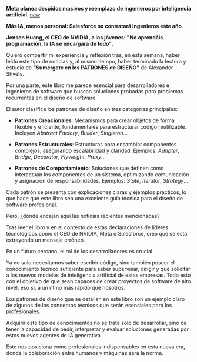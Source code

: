 **Meta planea despidos masivos y reemplazo de ingenieros por inteligencia artificial**. [new](https://larepublica.es/2025/01/14/meta-planea-despidos-masivos-y-reemplazo-de-ingenieros-por-inteligencia-artificial/)



**Más IA, menos personal: Salesforce no contratará ingenieros este año**. [](https://www.itnow.connectab2b.com/post/mas-ia-menos-personal-salesforce-no-contratara-ingenieros-este-ano)



**Jensen Huang, el CEO de NVIDIA, a los jóvenes: "No aprendáis programación, la IA se encargará de todo"**. [](https://computerhoy.20minutos.es/tecnologia/ceo-nvidia-jovenes-no-aprendais-programacion-1367669)



Quiero compartir mi experiencia y reflexión tras, en esta semana, haber leído este tipo de noticias y, al mismo tiempo, haber terminado la lectura y estudio de **"Sumérgete en los PATRONES de DISEÑO"** de Alexander Shvets.



Por una parte, este libro me parece esencial para desarrolladores e ingenieros de software que buscan soluciones probadas para problemas recurrentes en el diseño de software.

El autor clasifica los patrones de diseño en tres categorías principales:



- **Patrones Creacionales**: Mecanismos para crear objetos de forma flexible y eficiente, fundamentales para estructurar código reutilizable. Incluyen *Abstract Factory*, *Builder*, *Singleton*...



- **Patrones Estructurales**: Estructuras para ensamblar componentes complejos, asegurando escalabilidad y claridad. Ejemplos: *Adapter*, *Bridge*, *Decorator*, *Flyweight*, *Proxy*...



- **Patrones de Comportamiento**: Soluciones que definen cómo interactúan los componentes de un sistema, optimizando comunicación y asignación de responsabilidades. Ejemplos: *State*, *Iterator*, *Strategy*...



Cada patrón se presenta con explicaciones claras y ejemplos prácticos, lo que hace que este libro sea una excelente guía técnica para el diseño de software profesional.



Pero, ¿dónde encajan aquí las noticias recientes mencionadas?



Tras leer el libro y en el contexto de estas declaraciones de líderes tecnológicos como el CEO de NVIDIA, Meta o Salesforce, creo que se está extrayendo un mensaje erróneo.



En un futuro cercano, el rol de los desarrolladores es crucial.



Ya no solo necesitamos saber escribir código, sino también poseer el conocimiento técnico suficiente para saber supervisar, dirigir y qué solicitar a los nuevos modelos de inteligencia artificial de estas empresas. Todo esto con el objetivo de que sean capaces de crear proyectos de software de alto nivel, eso sí, a un ritmo más rápido que nosotros.



Los patrones de diseño que se detallan en este libro son un ejemplo claro de algunos de los conceptos técnicos que serán esenciales para los profesionales.



Adquirir este tipo de conocimientos no se trata solo de desarrollar, sino de tener la capacidad de pedir, interpretar y evaluar soluciones generadas por estos nuevos agentes de IA generativa.



Esto nos posiciona como profesionales indispensables en esta nueva era, donde la colaboración entre humanos y máquinas será la norma. 